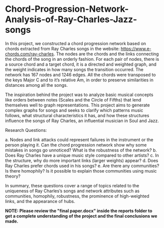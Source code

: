 # Chord-Progression-Network-Analysis-of-Ray-Charles-Jazz-songs

In this project, we constructed a chord progression network based on chords extracted from Ray Charles songs in the website: https://www.e-chords.com/ray-charles. The nodes are the chords and the links connecting the chords of the song in an orderly fashion. For each pair of nodes, there is a source chord and a target chord, it is a directed and weighted graph, and the weight indicates in how many songs the transition occurred. The network has 167 nodes and 1246 edges. All the chords were transposed to the keys Major C and to it’s relative Am, in order to preserve similarities in distances among all the songs.

The inspiration behind the project was to analyze basic musical concepts like orders between notes (Scales and the Circle of Fifths) that lend themselves well to graph representations. This project aims to generate complex graphs for songs and seeks to clarify which patterns music follows, what structural characteristics it has, and how these structures influence the songs of Ray Charles, an influential musician in Soul and Jazz.

Research Questions: 

a.	Nodes and link attacks could represent failures in the instrument or the person playing it. Can the chord progression network show why some mistakes in songs go unnoticed? What is the robustness of the network?
b.	Does Ray Charles have a unique music style compared to other artists?
c.	In the structure, why do more important links (larger weights) appear? 
d.	Does Ray Charles prefer chords used in his songs?
e.	Are there any communities? Is there homophily? Is it possible to explain those communities using music theory?
	
In summary, these questions cover a range of topics related to the uniqueness of Ray Charles’s songs and network attributes such as communities, homophily, robustness, the prominence of high-weighted links, and the appearance of hubs. 

<b> NOTE: Please review the "final paper.docx" inside the reports folder to get a complete understanding of the project and the final conclusions we made. </b>
